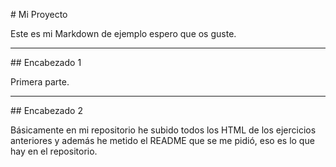 \# Mi Proyecto



Este es mi Markdown de ejemplo espero que os guste.



---



\## Encabezado 1



Primera parte.



---



\## Encabezado 2



Básicamente en mi repositorio he subido todos los HTML de los ejercicios anteriores y además he metido el README que se me pidió, eso es lo que hay en el repositorio.


